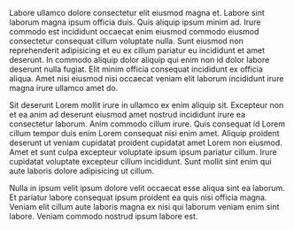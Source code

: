 Labore ullamco dolore consectetur elit eiusmod magna et. Labore sint laborum magna ipsum officia duis. Quis aliquip ipsum minim ad. Irure commodo est incididunt occaecat enim eiusmod commodo eiusmod consectetur consequat cillum voluptate nulla. Sunt eiusmod non reprehenderit adipisicing et eu ex cillum pariatur eu incididunt et amet deserunt. In commodo aliquip dolor aliquip qui enim non id dolor labore deserunt nulla fugiat. Elit minim officia consequat incididunt ex officia aliqua. Amet nisi eiusmod nisi occaecat veniam elit laborum incididunt irure magna irure ullamco amet do.

Sit deserunt Lorem mollit irure in ullamco ex enim aliquip sit. Excepteur non et ea anim ad deserunt eiusmod amet nostrud incididunt irure ea consectetur laborum. Anim commodo cillum irure. Quis consequat id Lorem cillum tempor duis enim Lorem consequat nisi enim amet. Aliquip proident deserunt ut veniam cupidatat proident cupidatat amet Lorem non eiusmod. Amet et sunt culpa excepteur voluptate ipsum ipsum pariatur cillum. Irure cupidatat voluptate excepteur cillum incididunt. Sunt mollit sint enim qui aute laboris dolore adipisicing ut cillum.

Nulla in ipsum velit ipsum dolore velit occaecat esse aliqua sint ea laborum. Et pariatur labore consequat ipsum proident ea quis nisi officia magna. Veniam elit cillum aute laboris magna ex nisi qui laborum veniam enim sint labore. Veniam commodo nostrud ipsum labore est.